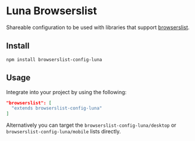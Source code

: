 # Luna Browserslist

Shareable configuration to be used with libraries that support [browserslist](https://github.com/browserslist/browserslist/).

## Install

```
npm install browserslist-config-luna
```

## Usage

Integrate into your project by using the following:

```json
"browserslist": [
  "extends browserslist-config-luna"
]
```

Alternatively you can target the `browserslist-config-luna/desktop` or `browserslist-config-luna/mobile` lists directly.
